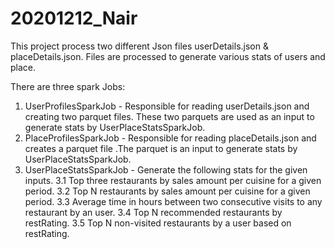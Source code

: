 # 20201212_Nair
 This project process two different Json files userDetails.json  & placeDetails.json.   Files are processed to generate various stats of users and place.
 
 There are three spark Jobs:
  1. UserProfilesSparkJob   - Responsible for reading userDetails.json and  creating two parquet files. These two parquets are used as an input to generate stats by UserPlaceStatsSparkJob.
  2. PlaceProfilesSparkJob  - Responsible for reading placeDetails.json and creates a parquet file .The parquet is an input to generate stats by UserPlaceStatsSparkJob.
  3. UserPlaceStatsSparkJob - Generate the following stats for the given inputs.
      3.1 Top three restaurants by sales amount per cuisine for a given period.
      3.2 Top N restaurants by sales amount per cuisine for a given period.
      3.3 Average time in hours between two consecutive visits to any restaurant by an user.
      3.4 Top N recommended restaurants by restRating.
      3.5 Top N non-visited restaurants by a user based on restRating.
